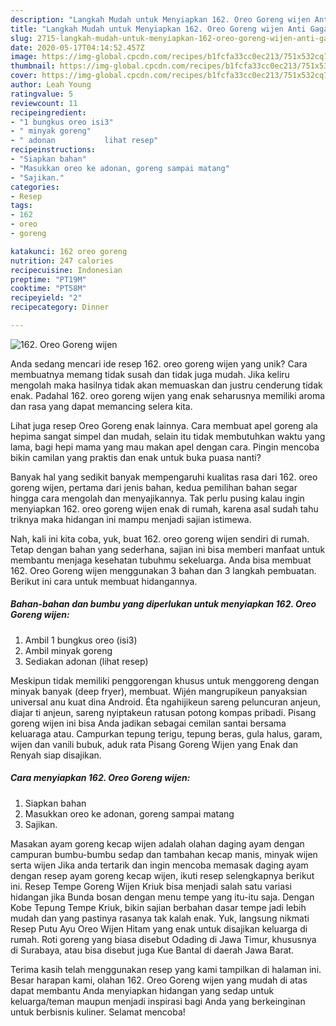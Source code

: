 ```yaml
---
description: "Langkah Mudah untuk Menyiapkan 162. Oreo Goreng wijen Anti Gagal"
title: "Langkah Mudah untuk Menyiapkan 162. Oreo Goreng wijen Anti Gagal"
slug: 2715-langkah-mudah-untuk-menyiapkan-162-oreo-goreng-wijen-anti-gagal
date: 2020-05-17T04:14:52.457Z
image: https://img-global.cpcdn.com/recipes/b1fcfa33cc0ec213/751x532cq70/162-oreo-goreng-wijen-foto-resep-utama.jpg
thumbnail: https://img-global.cpcdn.com/recipes/b1fcfa33cc0ec213/751x532cq70/162-oreo-goreng-wijen-foto-resep-utama.jpg
cover: https://img-global.cpcdn.com/recipes/b1fcfa33cc0ec213/751x532cq70/162-oreo-goreng-wijen-foto-resep-utama.jpg
author: Leah Young
ratingvalue: 5
reviewcount: 11
recipeingredient:
- "1 bungkus oreo isi3"
- " minyak goreng"
- " adonan           lihat resep"
recipeinstructions:
- "Siapkan bahan"
- "Masukkan oreo ke adonan, goreng sampai matang"
- "Sajikan."
categories:
- Resep
tags:
- 162
- oreo
- goreng

katakunci: 162 oreo goreng 
nutrition: 247 calories
recipecuisine: Indonesian
preptime: "PT19M"
cooktime: "PT58M"
recipeyield: "2"
recipecategory: Dinner

---
```



![162. Oreo Goreng wijen](https://img-global.cpcdn.com/recipes/b1fcfa33cc0ec213/751x532cq70/162-oreo-goreng-wijen-foto-resep-utama.jpg)

Anda sedang mencari ide resep 162. oreo goreng wijen yang unik? Cara membuatnya memang tidak susah dan tidak juga mudah. Jika keliru mengolah maka hasilnya tidak akan memuaskan dan justru cenderung tidak enak. Padahal 162. oreo goreng wijen yang enak seharusnya memiliki aroma dan rasa yang dapat memancing selera kita.

Lihat juga resep Oreo Goreng enak lainnya. Cara membuat apel goreng ala hepima sangat simpel dan mudah, selain itu tidak membutuhkan waktu yang lama, bagi hepi mama yang mau makan apel dengan cara. Pingin mencoba bikin camilan yang praktis dan enak untuk buka puasa nanti?

Banyak hal yang sedikit banyak mempengaruhi kualitas rasa dari 162. oreo goreng wijen, pertama dari jenis bahan, kedua pemilihan bahan segar hingga cara mengolah dan menyajikannya. Tak perlu pusing kalau ingin menyiapkan 162. oreo goreng wijen enak di rumah, karena asal sudah tahu triknya maka hidangan ini mampu menjadi sajian istimewa.


Nah, kali ini kita coba, yuk, buat 162. oreo goreng wijen sendiri di rumah. Tetap dengan bahan yang sederhana, sajian ini bisa memberi manfaat untuk membantu menjaga kesehatan tubuhmu sekeluarga. Anda bisa membuat 162. Oreo Goreng wijen menggunakan 3 bahan dan 3 langkah pembuatan. Berikut ini cara untuk membuat hidangannya.

<!--inarticleads1-->

##### Bahan-bahan dan bumbu yang diperlukan untuk menyiapkan 162. Oreo Goreng wijen:

1. Ambil 1 bungkus oreo (isi3)
1. Ambil  minyak goreng
1. Sediakan  adonan           (lihat resep)


Meskipun tidak memiliki penggorengan khusus untuk menggoreng dengan minyak banyak (deep fryer), membuat. Wijén mangrupikeun panyaksian universal anu kuat dina Android. Éta ngahijikeun sareng peluncuran anjeun, diajar ti anjeun, sareng nyiptakeun ratusan potong kompas pribadi. Pisang goreng wijen ini bisa Anda jadikan sebagai cemilan santai bersama keluaraga atau. Campurkan tepung terigu, tepung beras, gula halus, garam, wijen dan vanili bubuk, aduk rata Pisang Goreng Wijen yang Enak dan Renyah siap disajikan. 

<!--inarticleads2-->

##### Cara menyiapkan 162. Oreo Goreng wijen:

1. Siapkan bahan
1. Masukkan oreo ke adonan, goreng sampai matang
1. Sajikan.


Masakan ayam goreng kecap wijen adalah olahan daging ayam dengan campuran bumbu-bumbu sedap dan tambahan kecap manis, minyak wijen serta wijen Jika anda tertarik dan ingin mencoba memasak daging ayam dengan resep ayam goreng kecap wijen, ikuti resep selengkapnya berikut ini. Resep Tempe Goreng Wijen Kriuk bisa menjadi salah satu variasi hidangan jika Bunda bosan dengan menu tempe yang itu-itu saja. Dengan Kobe Tepung Tempe Kriuk, bikin sajian berbahan dasar tempe jadi lebih mudah dan yang pastinya rasanya tak kalah enak. Yuk, langsung nikmati Resep Putu Ayu Oreo Wijen Hitam yang enak untuk disajikan keluarga di rumah. Roti goreng yang biasa disebut Odading di Jawa Timur, khususnya di Surabaya, atau bisa disebut juga Kue Bantal di daerah Jawa Barat. 

Terima kasih telah menggunakan resep yang kami tampilkan di halaman ini. Besar harapan kami, olahan 162. Oreo Goreng wijen yang mudah di atas dapat membantu Anda menyiapkan hidangan yang sedap untuk keluarga/teman maupun menjadi inspirasi bagi Anda yang berkeinginan untuk berbisnis kuliner. Selamat mencoba!
